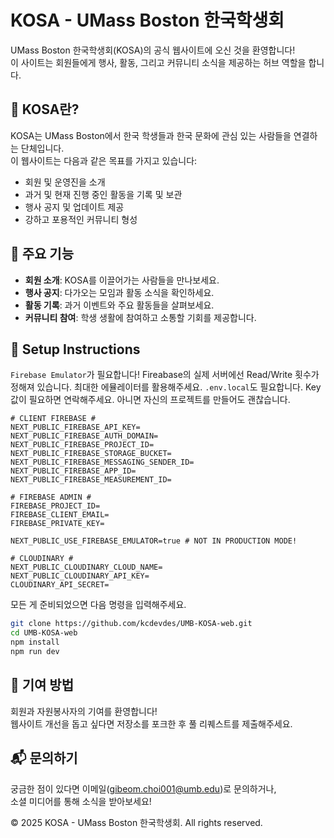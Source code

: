 # KOSA - UMass Boston 한국학생회

UMass Boston 한국학생회(KOSA)의 공식 웹사이트에 오신 것을 환영합니다!  
이 사이트는 회원들에게 행사, 활동, 그리고 커뮤니티 소식을 제공하는 허브 역할을 합니다.

## 🚀 KOSA란?

KOSA는 UMass Boston에서 한국 학생들과 한국 문화에 관심 있는 사람들을 연결하는 단체입니다.  
이 웹사이트는 다음과 같은 목표를 가지고 있습니다:

- 회원 및 운영진을 소개
- 과거 및 현재 진행 중인 활동을 기록 및 보관
- 행사 공지 및 업데이트 제공
- 강하고 포용적인 커뮤니티 형성

## 📌 주요 기능

- **회원 소개**: KOSA를 이끌어가는 사람들을 만나보세요.
- **행사 공지**: 다가오는 모임과 활동 소식을 확인하세요.
- **활동 기록**: 과거 이벤트와 주요 활동들을 살펴보세요.
- **커뮤니티 참여**: 학생 생활에 참여하고 소통할 기회를 제공합니다.

## 🔧 Setup Instructions

`Firebase Emulator`가 필요합니다! Fireabase의 실제 서버에선 Read/Write 횟수가 정해져 있습니다. 최대한 에뮬레이터를 활용해주세요.
`.env.local`도 필요합니다. Key값이 필요하면 연락해주세요. 아니면 자신의 프로젝트를 만들어도 괜찮습니다.

```plain
# CLIENT FIREBASE #
NEXT_PUBLIC_FIREBASE_API_KEY=
NEXT_PUBLIC_FIREBASE_AUTH_DOMAIN=
NEXT_PUBLIC_FIREBASE_PROJECT_ID=
NEXT_PUBLIC_FIREBASE_STORAGE_BUCKET=
NEXT_PUBLIC_FIREBASE_MESSAGING_SENDER_ID=
NEXT_PUBLIC_FIREBASE_APP_ID=
NEXT_PUBLIC_FIREBASE_MEASUREMENT_ID=

# FIREBASE ADMIN #
FIREBASE_PROJECT_ID=
FIREBASE_CLIENT_EMAIL=
FIREBASE_PRIVATE_KEY=

NEXT_PUBLIC_USE_FIREBASE_EMULATOR=true # NOT IN PRODUCTION MODE!

# CLOUDINARY #
NEXT_PUBLIC_CLOUDINARY_CLOUD_NAME=
NEXT_PUBLIC_CLOUDINARY_API_KEY=
CLOUDINARY_API_SECRET=

```

모든 게 준비되었으면 다음 명령을 입력해주세요.

```bash
git clone https://github.com/kcdevdes/UMB-KOSA-web.git
cd UMB-KOSA-web
npm install
npm run dev
```

## 🤝 기여 방법

회원과 자원봉사자의 기여를 환영합니다!  
웹사이트 개선을 돕고 싶다면 저장소를 포크한 후 풀 리퀘스트를 제출해주세요.

## 📬 문의하기

궁금한 점이 있다면 이메일(<gibeom.choi001@umb.edu>)로 문의하거나,  
소셜 미디어를 통해 소식을 받아보세요!

© 2025 KOSA - UMass Boston 한국학생회. All rights reserved.
